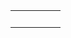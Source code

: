
<dl>
<table style="width:100%">
  <tr>
    <th></th>
    <th rowspan="2"></th>
    <th></th>
    <th rowspan="2"></th>
    <th></th>
  </tr>
  <tr>
    <td></td>
    <td></td>
    <td></td>
  </tr>
    <tr>
    <td colspan="2"></td>
    <td colspan="3"></td>
  <tr>
    <td colspan="5"></td>
  </tr>
  
</table>
</dl>